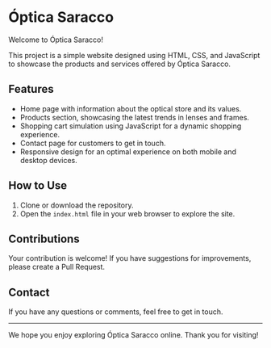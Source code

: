 # Óptica Saracco

Welcome to Óptica Saracco!

This project is a simple website designed using HTML, CSS, and JavaScript to showcase the products and services offered by Óptica Saracco.

## Features

- Home page with information about the optical store and its values.
- Products section, showcasing the latest trends in lenses and frames.
- Shopping cart simulation using JavaScript for a dynamic shopping experience.
- Contact page for customers to get in touch.
- Responsive design for an optimal experience on both mobile and desktop devices.

## How to Use

1. Clone or download the repository.
2. Open the `index.html` file in your web browser to explore the site.

## Contributions

Your contribution is welcome! If you have suggestions for improvements, please create a Pull Request.

## Contact

If you have any questions or comments, feel free to get in touch.

---

We hope you enjoy exploring Óptica Saracco online. Thank you for visiting!
